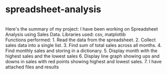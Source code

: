 # spreadsheet-analysis
<br>
Here's the summary of my project:
I have been working on Spreadsheet Analysis using Sales Data.
Libraries used: csv, matplotlib
<br>
Functions performed:
1. Read the data from the spreadsheet.
2. Collect sales data into a single list.
3. Find sum of total sales across all months.
4. Find monthly sales and storing in a dictionary.
5. Display month with the highest sales and  the lowest sales
6. Display line graph showing ups and downs in sales with red points showing highest and lowest sales.
7. I have attached files and results
